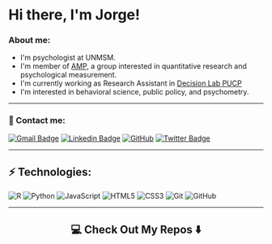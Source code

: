 # Hi there, I'm Jorge!

### About me:
- I'm psychologist at UNMSM.
- I'm member of [AMP](https://www.facebook.com/amp.unmsm), a group interested in quantitative research and psychological measurement.
- I'm currently working as Research Assistant in [Decision Lab PUCP](https://www.facebook.com/decisionlabPUCP)
- I'm interested in behavioral science, public policy, and psychometry.

<hr>

### 🔗 Contact me:

[![Gmail Badge](https://img.shields.io/badge/-jorgeahm98@gmail.com-c14438?style=flat-square&logo=Gmail&logoColor=white&link=mailto:jorgeahm98@gmail.com)](mailto:jorgeahm98@gmail.com)
[![Linkedin Badge](https://img.shields.io/badge/-jorge.huanca-blue?style=flat-square&logo=Linkedin&logoColor=white&link=https://www.linkedin.com/in/jorgehuanca/)](https://www.linkedin.com/in/jorgehuanca/)
[![GitHub](https://img.shields.io/badge/-GitHub-181717?style=flat-square&logo=github&logoColor=white&link=https://github.com/JorgeHM11)](https://github.com/JorgeHM11)
[![Twitter Badge](https://img.shields.io/badge/-@JorgeAHM_98-00acee?style=flat&logo=Twitter&logoColor=white)](https://twitter.com/intent/follow?screen_name=JorgeAHM_98 "Follow on Twitter")

<hr>

## ⚡ Technologies:

![R](https://img.shields.io/badge/-R-darkblue?style=flat-square&logo=r)
![Python](https://img.shields.io/badge/-Python-FFD43B?style=flat-square&logo=python)
![JavaScript](https://img.shields.io/badge/-JavaScript-black?style=flat-square&logo=javascript)
![HTML5](https://img.shields.io/badge/-HTML5-E34F26?style=flat-square&logo=html5&logoColor=white)
![CSS3](https://img.shields.io/badge/-CSS3-1572B6?style=flat-square&logo=css3)
![Git](https://img.shields.io/badge/-Git-black?style=flat-square&logo=git)
![GitHub](https://img.shields.io/badge/-GitHub-181717?style=flat-square&logo=github)

<hr>
<h2  align="center">💻 Check Out My Repos ⬇️ </h2>

